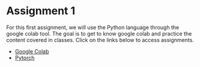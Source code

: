 **Assignment 1**
=======
For this first assignment, we will use the Python language through the google colab tool. The goal is to get to know google colab and practice the content covered in classes. Click on the links below to access assignments.

- [Google Colab](google_colab.md)
- [Pytorch](pytorch.md)
